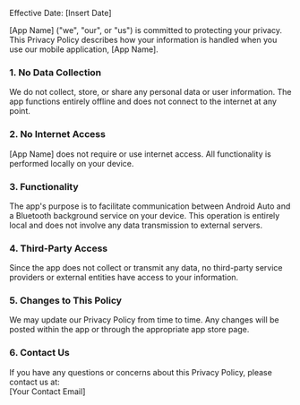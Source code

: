 Effective Date: [Insert Date]

[App Name] ("we", "our", or "us") is committed to protecting your privacy. This Privacy Policy describes how your information is handled when you use our mobile application, [App Name].

### 1. **No Data Collection**
We do not collect, store, or share any personal data or user information. The app functions entirely offline and does not connect to the internet at any point.

### 2. **No Internet Access**
[App Name] does not require or use internet access. All functionality is performed locally on your device.

### 3. **Functionality**
The app's purpose is to facilitate communication between Android Auto and a Bluetooth background service on your device. This operation is entirely local and does not involve any data transmission to external servers.

### 4. **Third-Party Access**
Since the app does not collect or transmit any data, no third-party service providers or external entities have access to your information.

### 5. **Changes to This Policy**
We may update our Privacy Policy from time to time. Any changes will be posted within the app or through the appropriate app store page.

### 6. **Contact Us**
If you have any questions or concerns about this Privacy Policy, please contact us at:  
[Your Contact Email]
